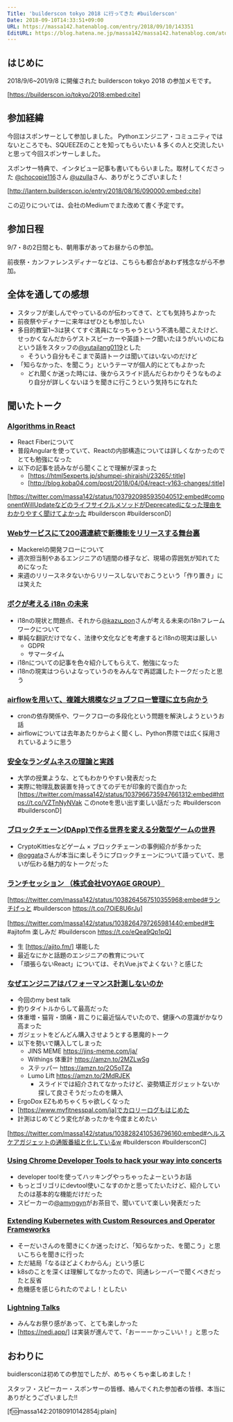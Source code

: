 ```yaml
---
Title: 'builderscon tokyo 2018 に行ってきた #builderscon'
Date: 2018-09-10T14:33:51+09:00
URL: https://massa142.hatenablog.com/entry/2018/09/10/143351
EditURL: https://blog.hatena.ne.jp/massa142/massa142.hatenablog.com/atom/entry/10257846132626085341
---
```


## はじめに
2018/9/6~201/9/8 に開催された builderscon tokyo 2018 の参加メモです。

[https://builderscon.io/tokyo/2018:embed:cite]

## 参加経緯

今回はスポンサーとして参加しました。
Pythonエンジニア・コミュニティではないところでも、SQUEEZEのことを知ってもらいたい & 多くの人と交流したいと思って今回スポンサーしました。

スポンサー特典で、インタビュー記事も書いてもらいました。取材してくださった [@chocopie116](https://twitter.com/chocopie116)さん [@uzulla](https://twitter.com/uzulla)さん、ありがとうございました！

[http://lantern.builderscon.io/entry/2018/08/16/090000:embed:cite]


この辺りについては、会社のMediumでまた改めて書く予定です。

## 参加日程

9/7・8の2日間とも、朝用事があってお昼からの参加。

前夜祭・カンファレンスディナーなどは、こちらも都合があわず残念ながら不参加。

## 全体を通しての感想
* スタッフが楽しんでやっているのが伝わってきて、とても気持ちよかった
* 前夜祭やディナーに来年はぜひとも参加したい
* 多目的教室1~3は狭くてすぐ満員になっちゃうという不満も聞こえたけど、せっかくなんだからゲストスピーカーや英語トーク聞いたほうがいいのにねという話をスタッフの[@yutailang0119](https://twitter.com/yutailang0119)とした
  * そういう自分もそこまで英語トークは聞いてはいないのだけど
* 「知らなかった、を聞こう」というテーマが個人的にとてもよかった
  * どれ聞くか迷った時には、後からスライド読んだらわかりそうなものより自分が詳しくないほうを聞きに行こうという気持ちになれた

## 聞いたトーク
### [Algorithms in React](https://builderscon.io/tokyo/2018/session/03d4de28-eff7-4b19-be20-91ac89ebb3ef)
* React Fiberについて
* 普段Angularを使っていて、Reactの内部構造については詳しくなかったのでとても勉強になった
* 以下の記事を読みながら聞くことで理解が深まった
	* [https://html5experts.jp/shumpei-shiraishi/23265/:title]
	* [http://blog.koba04.com/post/2018/04/04/react-v163-changes/:title]

[https://twitter.com/massa142/status/1037920985935040512:embed#componentWillUpdateなどのライフサイクルメソッドがDeprecatedになった理由をわかりやすく聞けてよかった #builderscon #buildersconD]


### [Webサービスにて200週連続で新機能をリリースする舞台裏](https://builderscon.io/tokyo/2018/session/eaaa57e7-0ca5-49b4-a4d4-da13ac969b27)
* Mackerelの開発フローについて
* 週次担当制やあるエンジニアの1週間の様子など、現場の雰囲気が知れてためになった
* 来週のリリースネタないからリリースしないでおこうという「作り置き」には笑えた

### [ボクが考える i18n の未来](https://builderscon.io/tokyo/2018/session/7b9a49a0-b288-439d-986a-c4baa0573dc2)
* i18nの現状と問題点、それから[@kazu_pon](https://twitter.com/kazu_pon)さんが考える未来のi18nフレームワークについて
* 単純な翻訳だけでなく、法律や文化などを考慮するとi18nの現実は厳しい 
  - GDPR
  - サマータイム
* i18nについての記事を色々紹介してもらえて、勉強になった
* i18nの現実はつらいよなっていうのをみんなで再認識したトークだったと思う

### [airflowを用いて、複雑大規模なジョブフロー管理に立ち向かう](https://builderscon.io/tokyo/2018/session/5362501b-dabc-4e5d-a534-865df092f466)
* cronの依存関係や、ワークフローの多段化という問題を解決しようというお話
* airflowについては去年あたりからよく聞くし、Python界隈では広く採用されているように思う

### [安全なランダムネスの理論と実践](https://builderscon.io/tokyo/2018/session/20dc3a99-57f3-4368-b674-1054a2564d5f)
* 大学の授業ような、とてもわかりやすい発表だった
* 実際に物理乱数装置を持ってきてのデモが印象的で面白かった
[https://twitter.com/massa142/status/1037966735947661312:embed#https://t.co/VZTnNyNVak このnoteを思い出す楽しい話だった #builderscon #buildersconD]

### [ブロックチェーン(DApp)で作る世界を変える分散型ゲームの世界](https://builderscon.io/tokyo/2018/session/00880d7a-b666-4fb2-962f-ca5a128e9bbb)
* CryptoKittiesなどゲーム × ブロックチェーンの事例紹介が多かった
* [@oggata](https://twitter.com/oggata)さんが本当に楽しそうにブロックチェーンについて語っていて、思いが伝わる魅力的なトークだった

### [ランチセッション （株式会社VOYAGE GROUP）](https://builderscon.io/tokyo/2018/session/5ff8c643-9387-11e8-b5f0-42010af006c2)

[https://twitter.com/massa142/status/1038264567510355968:embed#ランチげっと #builderscon https://t.co/7OiE8U6rJu]

[https://twitter.com/massa142/status/1038264797265981440:embed#生 #ajitofm 楽しみだ #builderscon https://t.co/eQea9Qp1pQ]

* 生 [https://ajito.fm/] 堪能した
* 最近なにかと話題のエンジニアの教育について
* 「頑張らないReact」については、それVue.jsでよくない？と感じた

### [なぜエンジニアはパフォーマンス計測しないのか](https://builderscon.io/tokyo/2018/session/0b61823f-0e9e-4d73-84ad-945796a53159)
* 今回のmy best talk
* 釣りタイトルからして最高だった
* 体重増・猫背・頭痛・肩こりに最近悩んでいたので、健康への意識がかなり高まった
* ガジェットをどんどん購入させようとする悪魔的トーク
* 以下を勢いで購入してしまった
  * JINS MEME https://jins-meme.com/ja/
  * Withings 体重計 https://amzn.to/2MZLwSg
  * ステッパー https://amzn.to/2O5oTZa
  * Lumo Lift https://amzn.to/2MdRJEK
  	* スライドでは紹介されてなかったけど、姿勢矯正ガジェットないか探して良さそうだったのを購入
* ErgoDox EZもめちゃくちゃ欲しくなった
* [https://www.myfitnesspal.com/ja]でカロリーログもはじめた
* 計測はじめてどう変化があったかを今度まとめたい

[https://twitter.com/massa142/status/1038282410536796160:embed#ヘルスケアガジェットの通販番組と化しているw #builderscon #buildersconC]


### [Using Chrome Developer Tools to hack your way into concerts](https://builderscon.io/tokyo/2018/session/a9e04c66-219e-4d33-9315-f597b8f97829)
* developer toolを使ってハッキングやっちゃったよーというお話
* もっとゴリゴリにdevtool使いこなすのかと思ってたいたけど、紹介していたのは基本的な機能だけだった
* スピーカーの[@amyngyn](https://twitter.com/amyngyn)がお茶目で、聞いていて楽しい発表だった

### [Extending Kubernetes with Custom Resources and Operator Frameworks](https://builderscon.io/tokyo/2018/session/c13209ac-ea4a-4f71-b748-fe9fcebcda9a)

* そーだいさんのを聞きにくか迷ったけど、「知らなかった、を聞こう」と思いこちらを聞きに行った
* ただ結局「なるほどよくわからん」という感じ
* k8sのことを深くは理解してなかったので、同通レシーバーで聞くべきだったと反省
* 危機感を感じられたのでよし！としたい

### [Lightning Talks](https://speakerdeck.com/mizchi/development-tools-for-next-generation)
* みんなお祭り感があって、とても楽しかった
*  [https://nedi.app/] は実装が進んでて、「おーーーかっこいい！」と思った

## おわりに

buidlersconは初めての参加でしたが、めちゃくちゃ楽しめました！

スタッフ・スピーカー・スポンサーの皆様、絡んでくれた参加者の皆様、本当にありがとうございました!!

[f:id:massa142:20180910142854j:plain]

